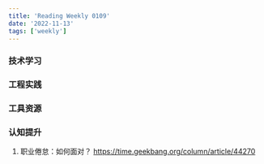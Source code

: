 ```yaml
---
title: 'Reading Weekly 0109'
date: '2022-11-13'
tags: ['weekly']
---
```


### 技术学习

### 工程实践

### 工具资源

### 认知提升

1. 职业倦怠：如何面对？ https://time.geekbang.org/column/article/44270

